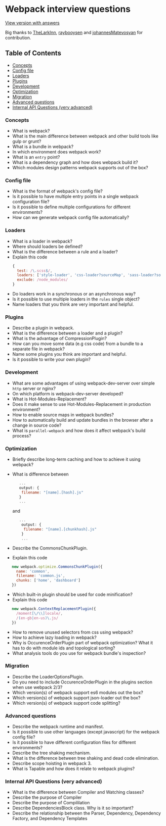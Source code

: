 # Webpack interview questions

[View version with answers](https://github.com/styopdev/webpack-interview-questions/blob/master/answers.md)

Big thanks to [TheLarkInn](https://github.com/TheLarkInn), [raybooysen](https://github.com/raybooysen) and [johannesMatevosyan](https://github.com/johannesMatevosyan) for contribution.

## Table of Contents

* [Concepts](#concepts)
* [Config file](#config-file)
* [Loaders](#loaders)
* [Plugins](#plugins)
* [Development](#development)
* [Optimization](#optimization)
* [Migration](#migration)
* [Advanced questions](#advanced-questions)
* [Internal API Questions (very advanced)](#internal-api-questions-very-advanced)

### Concepts
* What is webpack?
* What is the main difference between webpack and other build tools like gulp or grunt?
* What is a bundle in webpack?
* In which environment does webpack work?
* What is an `entry` point?
* What is a dependency graph and how does webpack build it?
* Which modules design patterns webpack supports out of the box?

### Config file
* What is the format of webpack's config file?
* Is it possible to have multiple entry points in a single webpack configuration file?
* Is it possible to define multiple configurations for different environments?
* How can we generate webpack config file automatically?

### Loaders 
* What is a loader in webpack?
* Where should loaders be defined?
* What is the difference between a rule and a loader?
* Explain this code
    ```javascript
    {
      test: /\.scss$/,
      loaders: ['style-loader', 'css-loader?sourceMap', 'sass-loader?sourceMap', 'postcss-loader'],
      exclude: /node_modules/
    }
    ```
* Do loaders work in a synchronous or an asynchronous way?
* Is it possible to use multiple loaders in the `rules` single object?
* Name loaders that you think are very important and helpful.

 
### Plugins 
* Describe a plugin in webpack.
* What is the difference between a loader and a plugin?
* What is the advantage of CompressionPlugin?
* How can you move some data (e.g css code) from a bundle to a separate file in webpack?
* Name some plugins you think are important and helpful.
* Is it possible to write your own plugin?

### Development
* What are some advantages of using webpack-dev-server over simple `http` server or nginx?
* On which platform is webpack-dev-server developed?
* What is Hot-Modules-Replacement?
* Does it make sense to use Hot-Modules-Replacement in production environment?
* How to enable source maps in webpack bundles?
* How to automatically build and update bundles in the browser after a change in source code?
* What is `parallel-webpack` and how does it affect webpack's build process?


### Optimization
* Briefly describe long-term caching and how to achieve it using webpack?
* What is difference between

    ```javascript
       ...
       output: {
        filename: "[name].[hash].js"
       }
       ...
   ```
    and
   ```javascript
      ...
       output: {
        filename: "[name].[chunkhash].js"
       }
       ...
    ```
* Describe the CommonsChunkPlugin.
* Explain this code
 ```javascript
    new webpack.optimize.CommonsChunkPlugin({
      name: 'common',
      filename: 'common.js',
      chunks: ['home', 'dashboard']
    })
  ```
* Which built-in plugin should be used for code minification?
* Explain this code
 ```javascript
    new webpack.ContextReplacementPlugin({
      /moment[\/\\]locale/,
      /(en-gb|en-us)\.js/
    })
  ```
* How to remove unused selectors from css using webpack?
* How to achieve lazy loading in webpack?
* Why is OccurenceOrderPlugin part of webpack optimization? What it has to do with module ids and topological sorting?
* What analysis tools do you use for webpack bundle's inspection?


### Migration
* Describe the LoaderOptionsPlugin.
* Do you need to include OccurenceOrderPlugin in the plugins section when use webpack 2/3?
* Which version(s) of webpack support es6 modules out the box?
* Which version(s) of webpack support json-loader out the box?
* Which version(s) of webpack support code splitting?


### Advanced questions
* Describe the webpack runtime and manifest.
* Is it possible to use other languages (except javascript) for the webpack config file?
* Is it possible to have different configuration files for different environments?
* Describe the tree shaking mechanism.
* What is the difference between tree shaking and dead code elimination.
* Describe scope hoisting in webpack 3.
* What is Tapable and how does it relate to webpack plugins?

### Internal API Questions (very advanced)
* What is the difference between Compiler and Watching classes?
* Describe the purpose of Compiler
* Describe the purpose of Compililation
* Describe DependenciesBlock class. Why is it so important?
* Describe the relationship between the Parser, Dependency, Dependency Factory, and Dependency Templates
